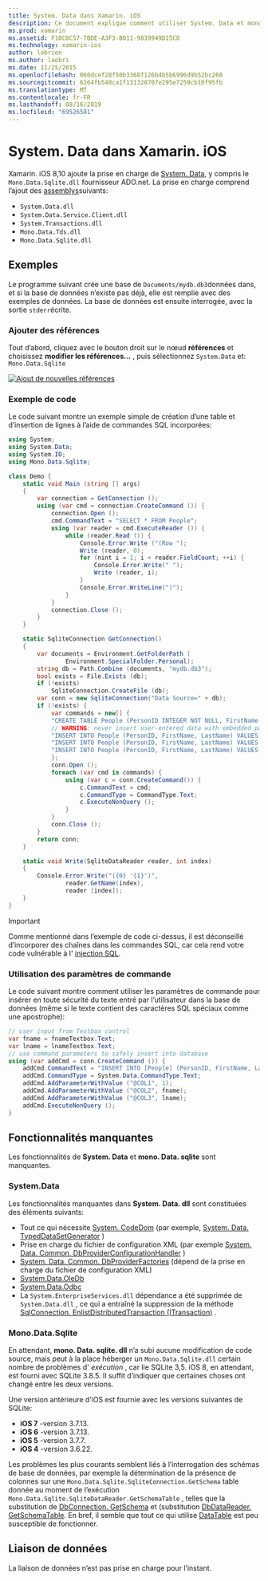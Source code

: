 ```yaml
---
title: System. Data dans Xamarin. iOS
description: Ce document explique comment utiliser System. Data et mono. Data. sqlite. dll pour accéder aux données SQLite dans une application Xamarin. iOS.
ms.prod: xamarin
ms.assetid: F10C0C57-7BDE-A3F3-B011-9839949D15C8
ms.technology: xamarin-ios
author: lobrien
ms.author: laobri
ms.date: 11/25/2015
ms.openlocfilehash: 060dcef28f50b3368f126b4b5b6996d9b52bc260
ms.sourcegitcommit: 6264fb540ca1f131328707e295e7259cb10f95fb
ms.translationtype: MT
ms.contentlocale: fr-FR
ms.lasthandoff: 08/16/2019
ms.locfileid: "69526581"
---
```

# <a name="systemdata-in-xamarinios"></a>System. Data dans Xamarin. iOS

Xamarin. iOS 8,10 ajoute la prise en charge de [System. Data](xref:System.Data), y compris le `Mono.Data.Sqlite.dll` fournisseur ADO.net. La prise en charge comprend l’ajout des [assemblys](~/cross-platform/internals/available-assemblies.md)suivants:

- `System.Data.dll`
- `System.Data.Service.Client.dll`
- `System.Transactions.dll`
- `Mono.Data.Tds.dll`
- `Mono.Data.Sqlite.dll`

<a name="Example" />

## <a name="example"></a>Exemples

Le programme suivant crée une base de `Documents/mydb.db3`données dans, et si la base de données n’existe pas déjà, elle est remplie avec des exemples de données. La base de données est ensuite interrogée, avec la sortie `stderr`écrite.

### <a name="add-references"></a>Ajouter des références

Tout d’abord, cliquez avec le bouton droit sur le nœud **références** et choisissez **modifier les références...** , puis sélectionnez `System.Data` et: `Mono.Data.Sqlite`

[![](system.data-images/edit-references-sml.png "Ajout de nouvelles références")](system.data-images/edit-references.png#lightbox)

### <a name="sample-code"></a>Exemple de code

Le code suivant montre un exemple simple de création d’une table et d’insertion de lignes à l’aide de commandes SQL incorporées:

```csharp
using System;
using System.Data;
using System.IO;
using Mono.Data.Sqlite;

class Demo {
    static void Main (string [] args)
    {
        var connection = GetConnection ();
        using (var cmd = connection.CreateCommand ()) {
            connection.Open ();
            cmd.CommandText = "SELECT * FROM People";
            using (var reader = cmd.ExecuteReader ()) {
                while (reader.Read ()) {
                    Console.Error.Write ("(Row ");
                    Write (reader, 0);
                    for (nint i = 1; i < reader.FieldCount; ++i) {
                        Console.Error.Write(" ");
                        Write (reader, i);
                    }
                    Console.Error.WriteLine(")");
                }
            }
            connection.Close ();
        }
    }

    static SqliteConnection GetConnection()
    {
        var documents = Environment.GetFolderPath (
                Environment.SpecialFolder.Personal);
        string db = Path.Combine (documents, "mydb.db3");
        bool exists = File.Exists (db);
        if (!exists)
            SqliteConnection.CreateFile (db);
        var conn = new SqliteConnection("Data Source=" + db);
        if (!exists) {
            var commands = new[] {
            "CREATE TABLE People (PersonID INTEGER NOT NULL, FirstName ntext, LastName ntext)",
            // WARNING: never insert user-entered data with embedded parameter values
            "INSERT INTO People (PersonID, FirstName, LastName) VALUES (1, 'First', 'Last')",
            "INSERT INTO People (PersonID, FirstName, LastName) VALUES (2, 'Dewey', 'Cheatem')",
            "INSERT INTO People (PersonID, FirstName, LastName) VALUES (3, 'And', 'How')",
            };
            conn.Open ();
            foreach (var cmd in commands) {
                using (var c = conn.CreateCommand()) {
                    c.CommandText = cmd;
                    c.CommandType = CommandType.Text;
                    c.ExecuteNonQuery ();
                }
            }
            conn.Close ();
        }
        return conn;
    }

    static void Write(SqliteDataReader reader, int index)
    {
        Console.Error.Write("({0} '{1}')",
                reader.GetName(index),
                reader [index]);
    }
}
```

> [!IMPORTANT]
> Comme mentionné dans l’exemple de code ci-dessus, il est déconseillé d’incorporer des chaînes dans les commandes SQL, car cela rend votre code vulnérable à l' [injection SQL](https://en.wikipedia.org/wiki/SQL_injection).


### <a name="using-command-parameters"></a>Utilisation des paramètres de commande

Le code suivant montre comment utiliser les paramètres de commande pour insérer en toute sécurité du texte entré par l’utilisateur dans la base de données (même si le texte contient des caractères SQL spéciaux comme une apostrophe):

```csharp
// user input from Textbox control
var fname = fnameTextbox.Text;
var lname = lnameTextbox.Text;
// use command parameters to safely insert into database
using (var addCmd = conn.CreateCommand ()) {
    addCmd.CommandText = "INSERT INTO [People] (PersonID, FirstName, LastName) VALUES (@COL1, @COL2, @COL3)";
    addCmd.CommandType = System.Data.CommandType.Text;
    addCmd.AddParameterWithValue ("@COL1", 1);
    addCmd.AddParameterWithValue ("@COL2", fname);
    addCmd.AddParameterWithValue ("@COL3", lname);
    addCmd.ExecuteNonQuery ();
}
```

<a name="Missing_Functionality" />

## <a name="missing-functionality"></a>Fonctionnalités manquantes

Les fonctionnalités de **System. Data** et **mono. Data. sqlite** sont manquantes.

<a name="System.Data" />

### <a name="systemdata"></a>System.Data

Les fonctionnalités manquantes dans **System. Data. dll** sont constituées des éléments suivants:

- Tout ce qui nécessite [System. CodeDom](xref:System.CodeDom) (par exemple,  [System. Data. TypedDataSetGenerator](xref:System.Data.TypedDataSetGenerator) )
- Prise en charge du fichier de configuration XML (par exemple  [System. Data. Common. DbProviderConfigurationHandler](xref:System.Data.Common.DbProviderConfigurationHandler) )
- [System. Data. Common. DbProviderFactories](xref:System.Data.Common.DbProviderFactories) (dépend de la prise en charge du fichier de configuration XML)
- [System.Data.OleDb](xref:System.Data.OleDb)
- [System.Data.Odbc](xref:System.Data.Odbc)
- La `System.EnterpriseServices.dll` dépendance a été supprimée de `System.Data.dll` , ce qui a entraîné la suppression de la méthode [SqlConnection. EnlistDistributedTransaction (ITransaction)](xref:System.Data.SqlClient.SqlConnection.EnlistDistributedTransaction*) .


<a name="Mono.Data.Sqlite" />

### <a name="monodatasqlite"></a>Mono.Data.Sqlite

En attendant, **mono. Data. sqlite. dll** n’a subi aucune modification de code source, mais peut à la place héberger un `Mono.Data.Sqlite.dll` certain nombre de problèmes d' *exécution* , car lie SQLite 3,5. iOS 8, en attendant, est fourni avec SQLite 3.8.5. Il suffit d’indiquer que certaines choses ont changé entre les deux versions.

Une version antérieure d’iOS est fournie avec les versions suivantes de SQLite:

- **iOS 7** -version 3.7.13.
- **iOS 6** -version 3.7.13.
- **iOS 5** -version 3.7.7.
- **iOS 4** -version 3.6.22.

Les problèmes les plus courants semblent liés à l’interrogation des schémas de base de données, par exemple la détermination de la présence de colonnes sur une `Mono.Data.Sqlite.SqliteConnection.GetSchema` table donnée au moment de l’exécution `Mono.Data.Sqlite.SqliteDataReader.GetSchemaTable` , telles que la substitution de [DbConnection. GetSchema](xref:System.Data.Common.DbConnection.GetSchema) et (substitution [ DbDataReader. GetSchemaTable](xref:System.Data.Common.DbDataReader.GetSchemaTable). En bref, il semble que tout ce qui utilise [DataTable](xref:System.Data.DataTable) est peu susceptible de fonctionner.

<a name="Data_Binding" />

## <a name="data-binding"></a>Liaison de données

La liaison de données n’est pas prise en charge pour l’instant.

